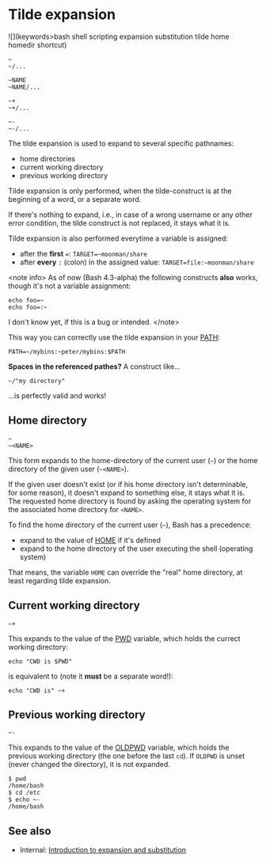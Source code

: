 # Tilde expansion

![](keywords>bash shell scripting expansion substitution tilde home homedir shortcut)

    ~
    ~/...

    ~NAME
    ~NAME/...

    ~+
    ~+/...

    ~-
    ~-/...

The tilde expansion is used to expand to several specific pathnames:

-   home directories
-   current working directory
-   previous working directory

Tilde expansion is only performed, when the tilde-construct is at the
beginning of a word, or a separate word.

If there's nothing to expand, i.e., in case of a wrong username or any
other error condition, the tilde construct is not replaced, it stays
what it is.

Tilde expansion is also performed everytime a variable is assigned:

-   after the **first** `=`: `TARGET=~moonman/share`
-   after **every** `:` (colon) in the assigned value:
    `TARGET=file:~moonman/share`

\<note info\> As of now (Bash 4.3-alpha) the following constructs
**also** works, though it's not a variable assignment:

    echo foo=~
    echo foo=:~

I don't know yet, if this is a bug or intended. \</note\>

This way you can correctly use the tilde expansion in your
[PATH](../../syntax/shellvars.md#PATH):

    PATH=~/mybins:~peter/mybins:$PATH

**Spaces in the referenced pathes?** A construct like\...

    ~/"my directory"

\...is perfectly valid and works!

## Home directory

    ~
    ~<NAME>

This form expands to the home-directory of the current user (`~`) or the
home directory of the given user (`~<NAME>`).

If the given user doesn't exist (or if his home directory isn't
determinable, for some reason), it doesn't expand to something else, it
stays what it is. The requested home directory is found by asking the
operating system for the associated home directory for `<NAME>`.

To find the home directory of the current user (`~`), Bash has a
precedence:

-   expand to the value of [HOME](../../syntax/shellvars.md#HOME) if it's
    defined
-   expand to the home directory of the user executing the shell
    (operating system)

That means, the variable `HOME` can override the \"real\" home
directory, at least regarding tilde expansion.

## Current working directory

    ~+

This expands to the value of the [PWD](../../syntax/shellvars.md#PWD) variable,
which holds the currect working directory:

    echo "CWD is $PWD"

is equivalent to (note it **must** be a separate word!):

    echo "CWD is" ~+

## Previous working directory

    ~-

This expands to the value of the [OLDPWD](../../syntax/shellvars.md#OLDPWD)
variable, which holds the previous working directory (the one before the
last `cd`). If `OLDPWD` is unset (never changed the directory), it is
not expanded.

    $ pwd
    /home/bash
    $ cd /etc
    $ echo ~-
    /home/bash

## See also

-   Internal: [Introduction to expansion and
    substitution](../../syntax/expansion/intro.md)
